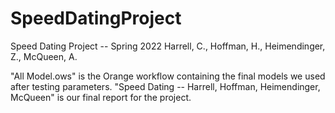 # SpeedDatingProject
Speed Dating Project -- Spring 2022
Harrell, C., Hoffman, H., Heimendinger, Z., McQueen, A.

"All Model.ows" is the Orange workflow containing the final models we used after testing parameters.
"Speed Dating -- Harrell, Hoffman, Heimendinger, McQueen" is our final report for the project.
